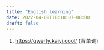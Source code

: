```yaml
---
title: "English_learning"
date: 2022-04-08T18:18:07+08:00
draft: false 
---
```


1. https://qwerty.kaiyi.cool/ (背单词)
